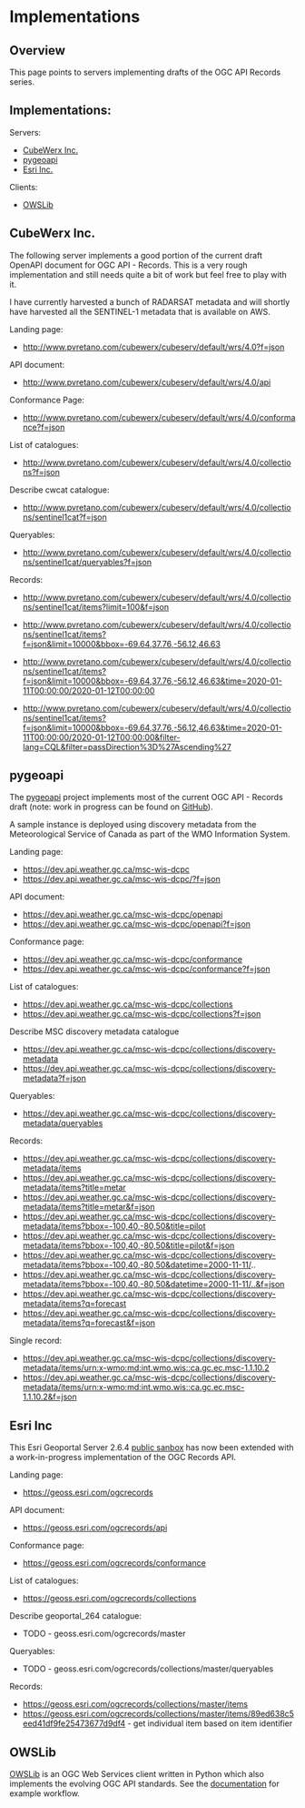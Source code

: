 # Implementations

## Overview

This page points to servers implementing drafts of the OGC API Records series.

## Implementations:

Servers:

* [CubeWerx Inc.](#cubewerx-inc)
* [pygeoapi](#pygeoapi)
* [Esri Inc.](#esri-inc)

Clients:
* [OWSLib](#owslib)

## CubeWerx Inc.

The following server implements a good portion of the current draft OpenAPI
document for OGC API - Records.  This is a very rough implementation and still
needs quite a bit of work but feel free to play with it.

I have currently harvested a bunch of RADARSAT metadata and will shortly have 
harvested all the SENTINEL-1 metadata that is available on AWS.

Landing page:
* http://www.pvretano.com/cubewerx/cubeserv/default/wrs/4.0?f=json

API document:
* http://www.pvretano.com/cubewerx/cubeserv/default/wrs/4.0/api

Conformance Page:
* http://www.pvretano.com/cubewerx/cubeserv/default/wrs/4.0/conformance?f=json

List of catalogues:
* http://www.pvretano.com/cubewerx/cubeserv/default/wrs/4.0/collections?f=json

Describe cwcat catalogue:
* http://www.pvretano.com/cubewerx/cubeserv/default/wrs/4.0/collections/sentinel1cat?f=json

Queryables:

* http://www.pvretano.com/cubewerx/cubeserv/default/wrs/4.0/collections/sentinel1cat/queryables?f=json

Records:

* http://www.pvretano.com/cubewerx/cubeserv/default/wrs/4.0/collections/sentinel1cat/items?limit=100&f=json

* http://www.pvretano.com/cubewerx/cubeserv/default/wrs/4.0/collections/sentinel1cat/items?f=json&limit=10000&bbox=-69.64,37.76,-56.12,46.63

* http://www.pvretano.com/cubewerx/cubeserv/default/wrs/4.0/collections/sentinel1cat/items?f=json&limit=10000&bbox=-69.64,37.76,-56.12,46.63&time=2020-01-11T00:00:00/2020-01-12T00:00:00

* http://www.pvretano.com/cubewerx/cubeserv/default/wrs/4.0/collections/sentinel1cat/items?f=json&limit=10000&bbox=-69.64,37.76,-56.12,46.63&time=2020-01-11T00:00:00/2020-01-12T00:00:00&filter-lang=CQL&filter=passDirection%3D%27Ascending%27


## pygeoapi

The [pygeoapi](https://pygeoapi.io) project implements most of the current
OGC API - Records draft (note: work in progress can be found on [GitHub](https://github.com/tomkralidis/pygeoapi/tree/oarec)).

A sample instance is deployed using discovery metadata from the
Meteorological Service of Canada as part of the WMO Information System.

Landing page:

* https://dev.api.weather.gc.ca/msc-wis-dcpc
* https://dev.api.weather.gc.ca/msc-wis-dcpc/?f=json

API document:

* https://dev.api.weather.gc.ca/msc-wis-dcpc/openapi
* https://dev.api.weather.gc.ca/msc-wis-dcpc/openapi?f=json

Conformance page:

* https://dev.api.weather.gc.ca/msc-wis-dcpc/conformance
* https://dev.api.weather.gc.ca/msc-wis-dcpc/conformance?f=json

List of catalogues:

* https://dev.api.weather.gc.ca/msc-wis-dcpc/collections
* https://dev.api.weather.gc.ca/msc-wis-dcpc/collections?f=json

Describe MSC discovery metadata catalogue

* https://dev.api.weather.gc.ca/msc-wis-dcpc/collections/discovery-metadata
* https://dev.api.weather.gc.ca/msc-wis-dcpc/collections/discovery-metadata?f=json

Queryables:

* https://dev.api.weather.gc.ca/msc-wis-dcpc/collections/discovery-metadata/queryables

Records:

* https://dev.api.weather.gc.ca/msc-wis-dcpc/collections/discovery-metadata/items
* https://dev.api.weather.gc.ca/msc-wis-dcpc/collections/discovery-metadata/items?title=metar
* https://dev.api.weather.gc.ca/msc-wis-dcpc/collections/discovery-metadata/items?title=metar&f=json
* https://dev.api.weather.gc.ca/msc-wis-dcpc/collections/discovery-metadata/items?bbox=-100,40,-80,50&title=pilot
* https://dev.api.weather.gc.ca/msc-wis-dcpc/collections/discovery-metadata/items?bbox=-100,40,-80,50&title=pilot&f=json
* https://dev.api.weather.gc.ca/msc-wis-dcpc/collections/discovery-metadata/items?bbox=-100,40,-80,50&datetime=2000-11-11/..
* https://dev.api.weather.gc.ca/msc-wis-dcpc/collections/discovery-metadata/items?bbox=-100,40,-80,50&datetime=2000-11-11/..&f=json
* https://dev.api.weather.gc.ca/msc-wis-dcpc/collections/discovery-metadata/items?q=forecast
* https://dev.api.weather.gc.ca/msc-wis-dcpc/collections/discovery-metadata/items?q=forecast&f=json

Single record:

* https://dev.api.weather.gc.ca/msc-wis-dcpc/collections/discovery-metadata/items/urn:x-wmo:md:int.wmo.wis::ca.gc.ec.msc-1.1.10.2
* https://dev.api.weather.gc.ca/msc-wis-dcpc/collections/discovery-metadata/items/urn:x-wmo:md:int.wmo.wis::ca.gc.ec.msc-1.1.10.2&f=json

## Esri Inc

This Esri Geoportal Server 2.6.4 [public sanbox](http://geoss.esri.com/geoportal_264) has now been extended with a work-in-progress implementation of the OGC Records API.

Landing page:

* https://geoss.esri.com/ogcrecords

API document:

* https://geoss.esri.com/ogcrecords/api

Conformance page:

* https://geoss.esri.com/ogcrecords/conformance

List of catalogues:

* https://geoss.esri.com/ogcrecords/collections

Describe geoportal_264 catalogue:

* TODO - geoss.esri.com/ogcrecords/master 

Queryables:

* TODO - geoss.esri.com/ogcrecords/collections/master/queryables

Records:

* https://geoss.esri.com/ogcrecords/collections/master/items
* https://geoss.esri.com/ogcrecords/collections/master/items/89ed638c5eed41df9fe25473677d9df4 - get individual item based on item identifier

## OWSLib

[OWSLib](https://geopython.github.io/OWSLib/) is an OGC Web Services client
written in Python which also implements the evolving OGC API standards.  See the
[documentation](https://geopython.github.io/OWSLib/#ogc-api-records-1-0) for example workflow.

